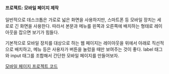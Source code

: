 #### 프로젝트: 모바일 페이지 제작

일반적으로 데스크톱은 가로로 넓은 화면을 사용하지만, 스마트폰 등 모바일 장치는 세로로 긴 화면을 사용한다. 따라서 본문과 메뉴를 왼쪽과 오른쪽에 배치하는 형태로 레이아웃을 잡으면 보기가 힘들다.

기본적으로 모바일 장치를 대상으로 하는 웹 페이지는 레이아웃을 위에서 아래로 직선적으로 배치하고, 메뉴 등은 사용자가 버튼을 눌렀을 때만 보여주는 것이 좋다. label 태그와 input 태그를 조합해서 간단한 모바일 페이지를 만들어보자.

[모바일 페이지 프로젝트 코드](https://github.com/InKyu24/Java_Workspace/tree/master/Web3/WebContent/ch13_moblie_page)



